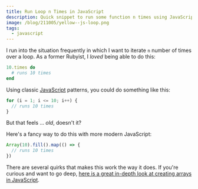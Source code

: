 ```yaml
---
title: Run Loop n Times in JavaScript
description: Quick snippet to run some function n times using JavaScript.
image: /blog/211005/yellow--js-loop.png
tags:
  - javascript
---
```


I run into the situation frequently in which I want to iterate `n` number of times over a loop. As a former Rubyist, I _loved_ being able to do this:

```ruby
10.times do
  # runs 10 times
end
```

Using classic [JavaScript](https://www.seancdavis.com/blog/wtf-is-javascript/) patterns, you could do something like this:

```js
for (i = 1; i <= 10; i++) {
  // runs 10 times
}
```

But that feels ... _old_, doesn't it?

Here's a fancy way to do this with more modern JavaScript:

```js
Array(10).fill().map(() => {
  // runs 10 times
})
```

There are several quirks that makes this work the way it does. If you're curious and want to go deep, [here is a great in-depth look at creating arrays in JavaScript](https://dmitripavlutin.com/power-up-the-array-creation-in-javascript/).
